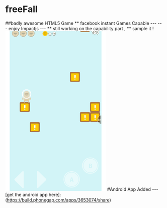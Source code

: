 # freeFall
##badly awesome HTML5 Game
** facebook instant Games Capable ---
--- enjoy
Impactjs ---
** still working on the capability part ,
** sample it !
![](demo.gif)
#Android App Added ---
[get the android app here]: (https://build.phonegap.com/apps/3653074/share)
